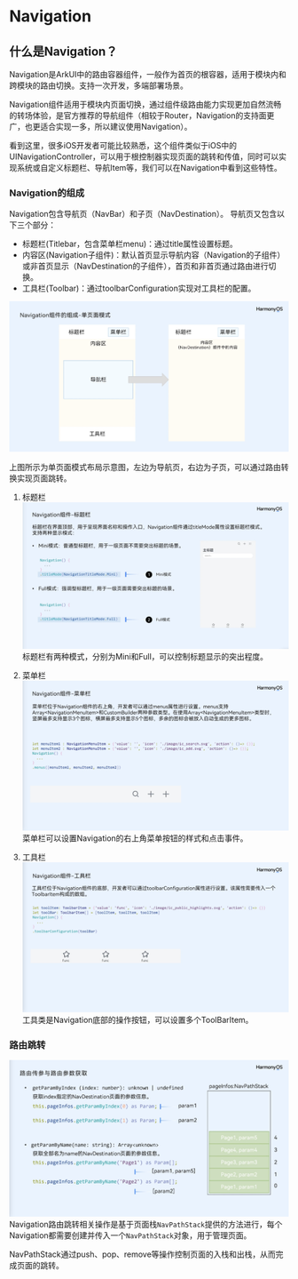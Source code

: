 # Navigation

## 什么是Navigation？
Navigation是ArkUI中的路由容器组件，一般作为首页的根容器，适用于模块内和跨模块的路由切换。支持一次开发，多端部署场景。

Navigation组件适用于模块内页面切换，通过组件级路由能力实现更加自然流畅的转场体验，是官方推荐的导航组件（相较于Router，Navigation的支持面更广，也更适合实现一多，所以建议使用Navigation）。

看到这里，很多iOS开发者可能比较熟悉，这个组件类似于iOS中的UINavigationController，可以用于根控制器实现页面的跳转和传值，同时可以实现系统或自定义标题栏、导航Item等，我们可以在Navigation中看到这些特性。

### Navigation的组成
Navigation包含导航页（NavBar）和子页（NavDestination）。
导航页又包含以下三个部分：

* 标题栏(Titlebar，包含菜单栏menu)：通过title属性设置标题。
* 内容区(Navigation子组件)：默认首页显示导航内容（Navigation的子组件）或非首页显示（NavDestination的子组件），首页和非首页通过路由进行切换。
* 工具栏(Toolbar)：通过toolbarConfiguration实现对工具栏的配置。

![navi-1](assets/navi-1.png)


上图所示为单页面模式布局示意图，左边为导航页，右边为子页，可以通过路由转换实现页面跳转。

1. 标题栏
![navi-2](assets/navi-2.png)
标题栏有两种模式，分别为Mini和Full，可以控制标题显示的突出程度。

2. 菜单栏
![navi-3](assets/navi-3.png)
菜单栏可以设置Navigation的右上角菜单按钮的样式和点击事件。

3. 工具栏
![navi-4](assets/navi-4.png)
工具类是Navigation底部的操作按钮，可以设置多个ToolBarItem。

### 路由跳转
![navi-5](assets/navi-5.png)
Navigation路由跳转相关操作是基于页面栈`NavPathStack`提供的方法进行，每个Navigation都需要创建并传入一个`NavPathStack`对象，用于管理页面。

NavPathStack通过push、pop、remove等操作控制页面的入栈和出栈，从而完成页面的跳转。









